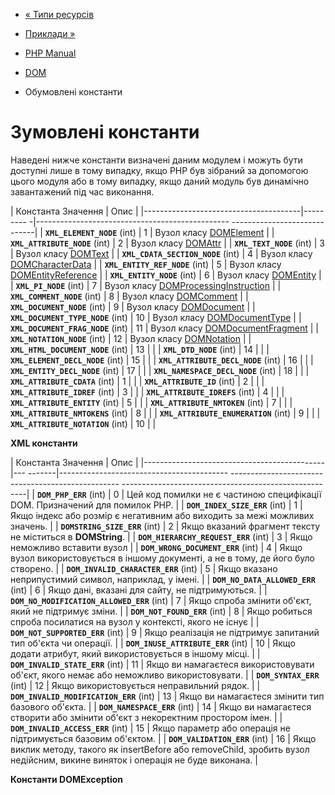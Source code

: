 - [« Типи ресурсів](dom.resources.md)
- [Приклади »](dom.examples.md)

- [PHP Manual](index.md)
- [DOM](book.dom.md)
- Обумовлені константи

# Зумовлені константи

Наведені нижче константи визначені даним модулем і можуть бути
доступні лише в тому випадку, якщо PHP був зібраний за допомогою цього
модуля або в тому випадку, якщо даний модуль був динамічно завантажений
під час виконання.

| Константа Значення | Опис |
|---------------------------------------|--------- -|------------------------------------------------ -----------------------------|
| **`XML_ELEMENT_NODE`** (int) | 1 | Вузол класу [DOMElement](class.domelement.md) |
| **`XML_ATTRIBUTE_NODE`** (int) | 2 | Вузол класу [DOMAttr](class.domattr.md) |
| **`XML_TEXT_NODE`** (int) | 3 | Вузол класу [DOMText](class.domtext.md) |
| **`XML_CDATA_SECTION_NODE`** (int) | 4 | Вузол класу [DOMCharacterData](class.domcharacterdata.md) |
| **`XML_ENTITY_REF_NODE`** (int) | 5 | Вузол класу [DOMEntityReference](class.domentityreference.md) |
| **`XML_ENTITY_NODE`** (int) | 6 | Вузол класу [DOMEntity](class.domentity.md) |
| **`XML_PI_NODE`** (int) | 7 | Вузол класу [DOMProcessingInstruction](class.domprocessinginstruction.md) |
| **`XML_COMMENT_NODE`** (int) | 8 | Вузол класу [DOMComment](class.domcomment.md) |
| **`XML_DOCUMENT_NODE`** (int) | 9 | Вузол класу [DOMDocument](class.domdocument.md) |
| **`XML_DOCUMENT_TYPE_NODE`** (int) | 10 | Вузол класу [DOMDocumentType](class.domdocumenttype.md) |
| **`XML_DOCUMENT_FRAG_NODE`** (int) | 11 | Вузол класу [DOMDocumentFragment](class.domdocumentfragment.md) |
| **`XML_NOTATION_NODE`** (int) | 12 | Вузол класу [DOMNotation](class.domnotation.md) |
| **`XML_HTML_DOCUMENT_NODE`** (int) | 13 | |
| **`XML_DTD_NODE`** (int) | 14 | |
| **`XML_ELEMENT_DECL_NODE`** (int) | 15 | |
| **`XML_ATTRIBUTE_DECL_NODE`** (int) | 16 | |
| **`XML_ENTITY_DECL_NODE`** (int) | 17 | |
| **`XML_NAMESPACE_DECL_NODE`** (int) | 18 | |
| **`XML_ATTRIBUTE_CDATA`** (int) | 1 | |
| **`XML_ATTRIBUTE_ID`** (int) | 2 | |
| **`XML_ATTRIBUTE_IDREF`** (int) | 3 | |
| **`XML_ATTRIBUTE_IDREFS`** (int) | 4 | |
| **`XML_ATTRIBUTE_ENTITY`** (int) | 5 | |
| **`XML_ATTRIBUTE_NMTOKEN`** (int) | 7 | |
| **`XML_ATTRIBUTE_NMTOKENS`** (int) | 8 | |
| **`XML_ATTRIBUTE_ENUMERATION`** (int) | 9 | |
| **`XML_ATTRIBUTE_NOTATION`** (int) | 10 | |

**XML константи**

| Константа Значення | Опис |
|---------------------------------------------|--- -------|------------------------------------------ -------------------------------------------------- -------------------------------------------------- ----|
| **`DOM_PHP_ERR`** (int) | 0 | Цей код помилки не є частиною специфікації DOM. Призначений для помилок PHP. |
| **`DOM_INDEX_SIZE_ERR`** (int) | 1 | Якщо індекс або розмір є негативним або виходить за межі можливих значень. |
| **`DOMSTRING_SIZE_ERR`** (int) | 2 | Якщо вказаний фрагмент тексту не міститься в **DOMString**. |
| **`DOM_HIERARCHY_REQUEST_ERR`** (int) | 3 | Якщо неможливо вставити вузол |
| **`DOM_WRONG_DOCUMENT_ERR`** (int) | 4 | Якщо вузол використовується в іншому документі, а не в тому, де його було створено. |
| **`DOM_INVALID_CHARACTER_ERR`** (int) | 5 | Якщо вказано неприпустимий символ, наприклад, у імені. |
| **`DOM_NO_DATA_ALLOWED_ERR`** (int) | 6 | Якщо дані, вказані для сайту, не підтримуються. |
| **`DOM_NO_MODIFICATION_ALLOWED_ERR`** (int) | 7 | Якщо спроба змінити об'єкт, який не підтримує зміни. |
| **`DOM_NOT_FOUND_ERR`** (int) | 8 | Якщо робиться спроба посилатися на вузол у контексті, якого не існує |
| **`DOM_NOT_SUPPORTED_ERR`** (int) | 9 | Якщо реалізація не підтримує запитаний тип об'єкта чи операції. |
| **`DOM_INUSE_ATTRIBUTE_ERR`** (int) | 10 | Якщо додати атрибут, який використовується в іншому місці. |
| **`DOM_INVALID_STATE_ERR`** (int) | 11 | Якщо ви намагаєтеся використовувати об'єкт, якого немає або неможливо використовувати. |
| **`DOM_SYNTAX_ERR`** (int) | 12 | Якщо використовується неправильний рядок. |
| **`DOM_INVALID_MODIFICATION_ERR`** (int) | 13 | Якщо ви намагаєтеся змінити тип базового об'єкта. |
| **`DOM_NAMESPACE_ERR`** (int) | 14 | Якщо ви намагаєтеся створити або змінити об'єкт з некоректним простором імен. |
| **`DOM_INVALID_ACCESS_ERR`** (int) | 15 | Якщо параметр або операція не підтримується базовим об'єктом. |
| **`DOM_VALIDATION_ERR`** (int) | 16 | Якщо виклик методу, такого як insertBefore або removeChild, зробить вузол недійсним, викине виняток і операція не буде виконана. |

**Константи DOMException**
